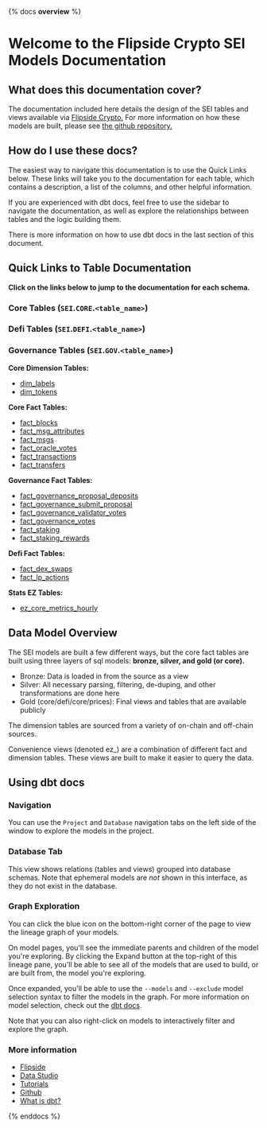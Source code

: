 {% docs __overview__ %}

# Welcome to the Flipside Crypto SEI Models Documentation

## **What does this documentation cover?**
The documentation included here details the design of the SEI
 tables and views available via [Flipside Crypto.](https://flipsidecrypto.xyz/) For more information on how these models are built, please see [the github repository.](https://github.com/flipsideCrypto/sei-models/)

## **How do I use these docs?**
The easiest way to navigate this documentation is to use the Quick Links below. These links will take you to the documentation for each table, which contains a description, a list of the columns, and other helpful information.

If you are experienced with dbt docs, feel free to use the sidebar to navigate the documentation, as well as explore the relationships between tables and the logic building them.

There is more information on how to use dbt docs in the last section of this document.

## **Quick Links to Table Documentation**

**Click on the links below to jump to the documentation for each schema.**

### Core Tables (`SEI`.`CORE`.`<table_name>`)
### Defi Tables (`SEI`.`DEFI`.`<table_name>`)
### Governance Tables (`SEI`.`GOV`.`<table_name>`)

**Core Dimension Tables:**
- [dim_labels](#!/model/model.sei.core__dim_labels)
- [dim_tokens](#!/model/model.sei.core__dim_tokens)


**Core Fact Tables:**
- [fact_blocks](#!/model/model.sei.core__fact_blocks)
- [fact_msg_attributes](#!/model/model.sei.core__fact_msg_attributes)
- [fact_msgs](#!/model/model.sei.core__fact_msgs)
- [fact_oracle_votes](#!/model/model.sei.core__fact_oracle_votes)
- [fact_transactions](#!/model/model.sei.core__fact_transactions)
- [fact_transfers](#!/model/model.sei.core__fact_transfers)

**Governance Fact  Tables:**
- [fact_governance_proposal_deposits](#!/model/model.sei.gov__fact_governance_proposal_deposits)
- [fact_governance_submit_proposal](#!/model/model.sei.gov__fact_governance_submit_proposal)
- [fact_governance_validator_votes](#!/model/model.sei.gov__fact_governance_validator_votes)
- [fact_governance_votes](#!/model/model.sei.gov__fact_governance_votes)
- [fact_staking](#!/model/model.sei.gov__fact_staking)
- [fact_staking_rewards](#!/model/model.sei.gov__fact_staking_rewards)

**Defi Fact  Tables:**
- [fact_dex_swaps](#!/model/model.sei.defi__fact_dex_swaps)
- [fact_lp_actions](#!/model/model.sei.defi__fact_lp_actions)

**Stats EZ Tables:**
- [ez_core_metrics_hourly](#!/model/model.sei.ez_core_metrics_hourly)

## **Data Model Overview**

The SEI
 models are built a few different ways, but the core fact tables are built using three layers of sql models: **bronze, silver, and gold (or core).**

- Bronze: Data is loaded in from the source as a view
- Silver: All necessary parsing, filtering, de-duping, and other transformations are done here
- Gold (core/defi/core/prices): Final views and tables that are available publicly

The dimension tables are sourced from a variety of on-chain and off-chain sources.

Convenience views (denoted ez_) are a combination of different fact and dimension tables. These views are built to make it easier to query the data.

## **Using dbt docs**
### Navigation

You can use the ```Project``` and ```Database``` navigation tabs on the left side of the window to explore the models in the project.

### Database Tab

This view shows relations (tables and views) grouped into database schemas. Note that ephemeral models are *not* shown in this interface, as they do not exist in the database.

### Graph Exploration

You can click the blue icon on the bottom-right corner of the page to view the lineage graph of your models.

On model pages, you'll see the immediate parents and children of the model you're exploring. By clicking the Expand button at the top-right of this lineage pane, you'll be able to see all of the models that are used to build, or are built from, the model you're exploring.

Once expanded, you'll be able to use the ```--models``` and ```--exclude``` model selection syntax to filter the models in the graph. For more information on model selection, check out the [dbt docs](https://docs.getdbt.com/docs/model-selection-syntax).

Note that you can also right-click on models to interactively filter and explore the graph.


### **More information**
- [Flipside](https://flipsidecrypto.xyz/)
- [Data Studio](https://flipsidecrypto.xyz/edit)
- [Tutorials](https://docs.flipsidecrypto.com/our-data/tutorials)
- [Github](https://github.com/FlipsideCrypto/sei-models)
- [What is dbt?](https://docs.getdbt.com/docs/introduction)

{% enddocs %}
